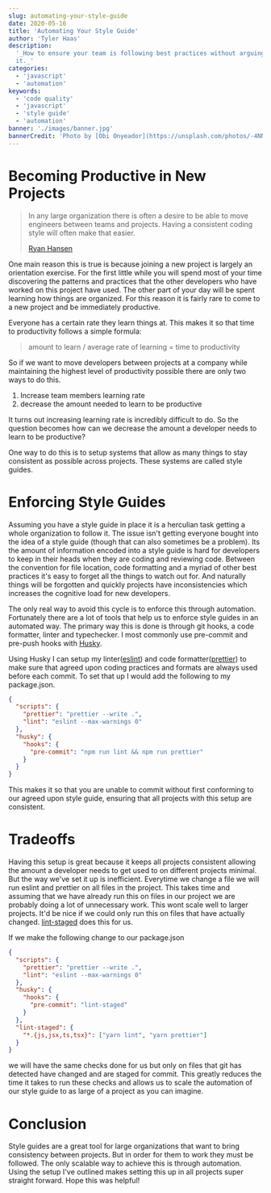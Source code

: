 ```yaml
---
slug: automating-your-style-guide
date: 2020-05-16
title: 'Automating Your Style Guide'
author: 'Tyler Haas'
description:
  '_How to ensure your team is following best practices without arguing over
  it._'
categories:
  - 'javascript'
  - 'automation'
keywords:
  - 'code quality'
  - 'javascript'
  - 'style guide'
  - 'automation'
banner: './images/banner.jpg'
bannerCredit: 'Photo by [Obi Onyeador](https://unsplash.com/photos/-4NNL4-E4q8)'
---
```


# Becoming Productive in New Projects

> In any large organization there is often a desire to be able to move engineers
> between teams and projects. Having a consistent coding style will often make
> that easier.
>
> [Ryan Hansen](https://dev.to/ketiko/enforcing-java-coding-styles-1a9)

One main reason this is true is because joining a new project is largely an
orientation exercise. For the first little while you will spend most of your
time discovering the patterns and practices that the other developers who have
worked on this project have used. The other part of your day will be spent
learning how things are organized. For this reason it is fairly rare to come to
a new project and be immediately productive.

Everyone has a certain rate they learn things at. This makes it so that time to
productivity follows a simple formula:

> amount to learn / average rate of learning = time to productivity

So if we want to move developers between projects at a company while maintaining
the highest level of productivity possible there are only two ways to do this.

1. Increase team members learning rate
2. decrease the amount needed to learn to be productive

It turns out increasing learning rate is incredibly difficult to do. So the
question becomes how can we decrease the amount a developer needs to learn to be
productive?

One way to do this is to setup systems that allow as many things to stay
consistent as possible across projects. These systems are called style guides.

# Enforcing Style Guides

Assuming you have a style guide in place it is a herculian task getting a whole
organization to follow it. The issue isn't getting everyone bought into the idea
of a style guide (though that can also sometimes be a problem). Its the amount
of information encoded into a style guide is hard for developers to keep in
their heads when they are coding and reviewing code. Between the convention for
file location, code formatting and a myriad of other best practices it's easy to
forget all the things to watch out for. And naturally things will be forgotten
and quickly projects have inconsistencies which increases the cognitive load for
new developers.

The only real way to avoid this cycle is to enforce this through automation.
Fortunately there are a lot of tools that help us to enforce style guides in an
automated way. The primary way this is done is through git hooks, a code
formatter, linter and typechecker. I most commonly use pre-commit and pre-push
hooks with [Husky](https://github.com/typicode/husky).

Using Husky I can setup my linter([eslint](https://github.com/eslint/eslint))
and code formatter([prettier](https://github.com/prettier/prettier)) to make
sure that agreed upon coding practices and formats are always used before each
commit. To set that up I would add the following to my package.json.

```json
{
  "scripts": {
    "prettier": "prettier --write .",
    "lint": "eslint --max-warnings 0"
  },
  "husky": {
    "hooks": {
      "pre-commit": "npm run lint && npm run prettier"
    }
  }
}
```

This makes it so that you are unable to commit without first conforming to our
agreed upon style guide, ensuring that all projects with this setup are
consistent.

# Tradeoffs

Having this setup is great because it keeps all projects consistent allowing the
amount a developer needs to get used to on different projects minimal. But the
way we've set it up is inefficient. Everytime we change a file we will run
eslint and prettier on all files in the project. This takes time and assuming
that we have already run this on files in our project we are probably doing a
lot of unnecessary work. This wont scale well to larger projects. It'd be nice
if we could only run this on files that have actually changed.
[lint-staged](https://github.com/okonet/lint-staged) does this for us.

If we make the following change to our package.json

```json
{
  "scripts": {
    "prettier": "prettier --write .",
    "lint": "eslint --max-warnings 0"
  },
  "husky": {
    "hooks": {
      "pre-commit": "lint-staged"
    }
  },
  "lint-staged": {
    "*.{js,jsx,ts,tsx}": ["yarn lint", "yarn prettier"]
  }
}
```

we will have the same checks done for us but only on files that git has detected
have changed and are staged for commit. This greatly reduces the time it takes
to run these checks and allows us to scale the automation of our style guide to
as large of a project as you can imagine.

# Conclusion

Style guides are a great tool for large organizations that want to bring
consistency between projects. But in order for them to work they must be
followed. The only scalable way to achieve this is through automation. Using the
setup I've outlined makes setting this up in all projects super straight
forward. Hope this was helpful!
